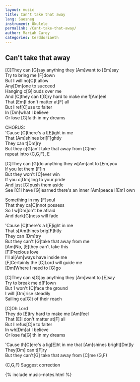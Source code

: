 ```yaml
---
layout: music
title: Can't take that away
lang: Saesneg
instrument: Ukulele
permalink: /Cant-take-that-away/
author: Mariah Carey
categories: Cerddoriaeth
---
```

## Can't take that away


[C]They can [G]say anything they [Am]want to [Em]say  
Try to bring me [F]down  
But I will no[C]t allow  
Any[Dm]one to succeed  
Hanging c[G]louds over me  
And [C]they can t[G]ry hard to make me f[Am]eel  
That [Em]I don't matter at[F] all  
But I ref[C]use to falter  
In [Dm]what I believe  
Or lose [G]faith in my dreams  
  
CHORUS:  
'Cause [C]there's a l[E]ight in me  
That [Am]shines bri[F]ghtly  
They can t[Dm]ry  
But they c[G]an't take that away from [C]me  
repeat intro (C,G,F), E  
  
[C]They can [G]do anything they w[Am]ant to [Em]you  
lf you let them [F]in  
But they won't [C]ever win  
If you c[Dm]ling to your pride  
And just [G]push them aside  
See [C]I have [G]learned there's an inner [Am]peace I[Em] own   
  
Something in my [F]soul  
That they ca[C]nnot possess  
So I w[Dm]on't be afraid  
And dark[G]ness will fade  
  
'Cause [C]there's a l[E]ight in me  
That s[Am]hines brig[F]htly  
They can [Dm]try  
But they can't [G]take that away from me   
[Am]No, [E]they can't take this  
[F]Precious love  
l'll al[Am]ways have inside me  
[F]Certainly the [C]Lord will guide me  
[Dm]Where I need to [G]go  
  
[C]They can s[G]ay anything they [Am]want to [E]say  
Try to break me d[F]own  
But 1 won't [C]face the ground  
I will [Dm]rise steadily  
Sailing ou[G]t of their reach  
  
[C]Oh Lord  
They do [E]try hard to make me [Am]feel  
That [E]I don't matter at[F] all  
But I refus[C]e to falter  
In wh[Dm]at I believe  
Or lose fa[G]ith in my dreams  
  
'Cause th[C]ere's a lig[E]ht in me that [Am]shines bright[Dm]ly  
They[Dm] can t[F]ry  
But they can't[G] take that away from [C]me (G,F)  

(C,G,F)
Suggest correction

{% include music-notes.html %}